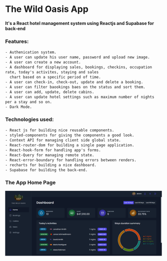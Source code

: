 # The Wild Oasis App

#### It's a React hotel management system using Reactjs and Supabase for back-end

### Features:

```
- Authenication system.
- A user can update his user name, password and upload new image.
- A user can create a new account.
- A dashboard for displaying sales, bookings, checkins, occupation rate, today's activites, staying and sales
  chart based on a specific period of time.
- A user can check-in, check-out, update and delete a booking.
- A user can filter baookings baes on the status and sort them.
- A user can add, update, delete cabins.
- A user can update hotel settings such as maximum number of nights per a stay and so on.
- Dark Mode.
```

### Technologies used:

```
- React js for building nice reusable components.
- styled-components for giving the components a good look.
- Context API for managing client side global state.
- React-router-dom for building a single page application.
- React-hook-form for handling app's forms.
- React-Query for managing remote state.
- React-error-boundary for handling errors between renders.
- recharts for building a nice dashboard.
- Supabase for building the back-end.
```

### The App Home Page

!["The wild oasis home page"](https://github.com/Ebram-Barsoum/The-wild-oasis/blob/main/the-wild-oasis.png)
